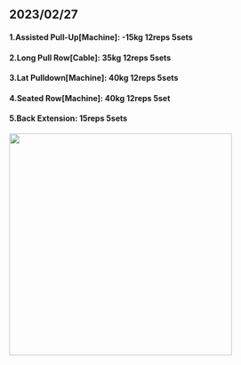## 2023/02/27
#### 1.Assisted Pull-Up\[Machine\]: -15kg 12reps 5sets
#### 2.Long Pull Row\[Cable\]: 35kg 12reps 5sets
#### 3.Lat Pulldown\[Machine\]: 40kg 12reps 5sets
#### 4.Seated Row\[Machine\]: 40kg 12reps 5set
#### 5.Back Extension: 15reps 5sets


<img src='../_resources/__078.png' width='400px' />
